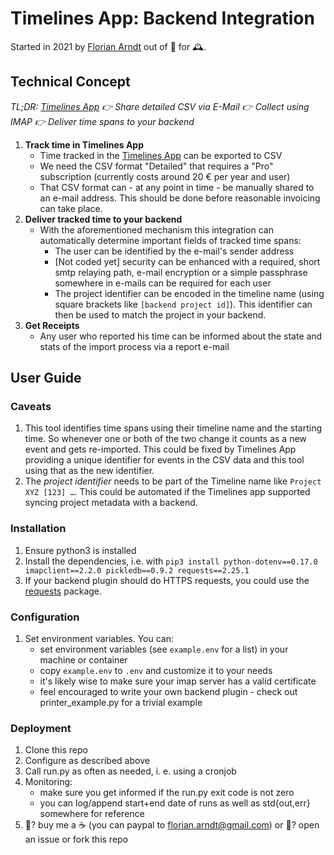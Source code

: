 # Timelines App: Backend Integration

Started in 2021 by [Florian Arndt](https://arweb.de/imprint/) out of 💜 for 🕰.

## Technical Concept

*TL;DR: [Timelines App](https://timelines.app) 👉 Share detailed CSV via E-Mail 👉 Collect using IMAP 👉 Deliver time
spans to your backend*

1. **Track time in Timelines App**
    - Time tracked in the [Timelines App](https://timelines.app) can be exported to CSV
    - We need the CSV format "Detailed" that requires a "Pro" subscription (currently costs around 20 € per year and
      user)
    - That CSV format can - at any point in time - be manually shared to an e-mail address. This should be done before
      reasonable invoicing can take place.
2. **Deliver tracked time to your backend**
    - With the aforementioned mechanism this integration can automatically determine important fields of tracked time spans:
        - The user can be identified by the e-mail's sender address
        - [Not coded yet] security can be enhanced with a required, short smtp relaying path, e-mail encryption or a simple
          passphrase somewhere in e-mails can be required for each user
        - The project identifier can be encoded in the timeline name (using square brackets like `[backend project id]`).
          This identifier can then be used to match the project in your backend.
3. **Get Receipts**
    - Any user who reported his time can be informed about the state and stats of the import process via a report e-mail

## User Guide

### Caveats

1. This tool identifies time spans using their timeline name and the starting time. So whenever one or both of the two
   change it counts as a new event and gets re-imported. This could be fixed by Timelines App providing a unique
   identifier for events in the CSV data and this tool using that as the new identifier.
2. The *project identifier* needs to be part of the Timeline name like `Project XYZ [123] …`. This could be automated if
   the Timelines app supported syncing project metadata with a backend.

### Installation

1. Ensure python3 is installed
2. Install the dependencies, i.e.
   with `pip3 install python-dotenv==0.17.0 imapclient==2.2.0 pickledb==0.9.2 requests==2.25.1`
3. If your backend plugin should do HTTPS requests, you could use
   the [requests](https://docs.python-requests.org/en/master/) package.

### Configuration

1. Set environment variables. You can:
    - set environment variables (see `example.env` for a list) in your machine or container
    - copy `example.env` to `.env` and customize it to your needs
    - it's likely wise to make sure your imap server has a valid certificate
    - feel encouraged to write your own backend plugin - check out printer_example.py for a trivial example

### Deployment

1. Clone this repo
2. Configure as described above
3. Call run.py as often as needed, i. e. using a cronjob
4. Monitoring:
    - make sure you get informed if the run.py exit code is not zero
    - you can log/append start+end date of runs as well as std{out,err} somewhere for reference
5. 🥳? buy me a ☕️ (you can paypal to florian.arndt@gmail.com) or 😤? open an issue or fork this repo
